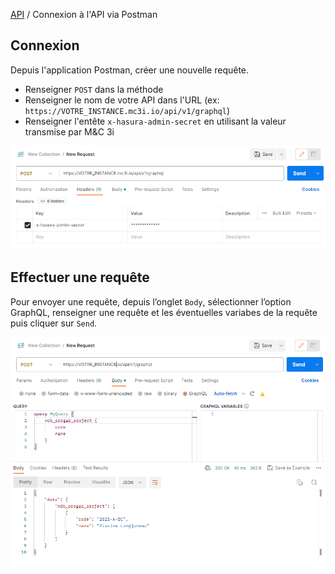 [API](..) / Connexion à l'API via Postman

## Connexion
Depuis l'application Postman, créer une nouvelle requête.

- Renseigner `POST` dans la méthode 
- Renseigner le nom de votre API dans l'URL (ex: `https://VOTRE_INSTANCE.mc3i.io/api/v1/graphql`)
- Renseigner l'entête `x-hasura-admin-secret` en utilisant la valeur transmise par M&C 3i

![Postman headers](../../resources/images/postman_headers.png)

## Effectuer une requête
Pour envoyer une requête, depuis l’onglet `Body`, sélectionner l’option GraphQL, renseigner une requête et les éventuelles variabes de la requête puis cliquer sur `Send`.

![Postman headers](../../resources/images/postman_request.png)